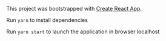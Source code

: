 This project was bootstrapped with [Create React App](https://github.com/facebook/create-react-app).

Run `yarn` to install dependencies

Run `yarn start` to launch the application in browser localhost